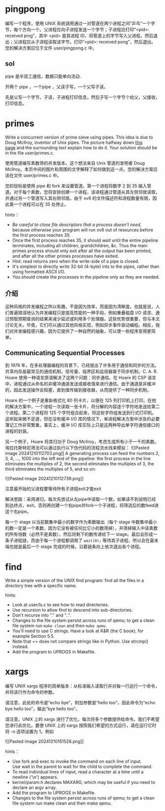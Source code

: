 # pingpong
编写一个程序，使用 UNIX 系统调用通过一对管道在两个进程之间“乒乓”一个字节，每个方向一个。父进程应向子进程发送一个字节；子进程应打印“\<pid>: received ping”，其中 \<pid> 是其进程 ID，将管道上的字节写入父进程，然后退出；父进程应从子进程读取该字节，打印“\<pid>: received pong”，然后退出。您的解决方案应位于文件 user/pingpong.c 中。

## sol
pipe 是半双工通信，数据只能单向流动.

开两个 pipe ，一个pipe ，父读子写，一个父写子读。

先是父写一个字节，子读，子进程打印信息，然后子写一个字节个给父，父接收，打印信息。

# primes
Write a concurrent version of prime sieve using pipes. This idea is due to Doug McIlroy, inventor of Unix pipes. The picture halfway down [this page](http://swtch.com/~rsc/thread/) and the surrounding text explain how to do it. Your solution should be in the file user/primes.c.

使用管道编写素数筛的并发版本。这个想法来自 Unix 管道的发明者 Doug McIlroy。本页中间的图片和周围的文字解释了如何做到这一点。您的解决方案应该在文件 user/primes.c 中。

您的目标是使用 pipe 和 fork 来设置管道。第一个进程将数字 2 到 35 输入管道。对于每个素数，您将安排创建一个进程，该进程通过管道从其左侧邻居读取，并通过另一个管道写入其右侧邻居。由于 xv6 的文件描述符和进程数量有限，因此第一个进程可以在 35 处停止。

hints：
- *Be careful to close file descriptors that a process doesn't need*, because otherwise your program will run xv6 out of resources before the first process reaches 35.
- Once the first process reaches 35, it should *wait* until the entire pipeline terminates, including all children, grandchildren, &c. Thus the main primes process should only exit after all the output has been printed, and after all the other primes processes have exited.
- Hint: read returns zero when the write-side of a pipe is closed.
- It's simplest to directly write 32-bit (4-byte) ints to the pipes, rather than using formatted ASCII I/O.
- You should create the processes in the pipeline only as they are needed.

## 介绍
这种风格的并发编程之所以有趣，不是因为效率，而是因为清晰度。也就是说，人们普遍错误地认为并发编程只是提高性能的一种手段，例如重叠磁盘 I/O 请求、通过预取预期查询的结果来减少延迟或利用多个处理器。这些优势很重要，但与本文讨论无关。毕竟，它们可以通过其他风格实现，例如异步事件驱动编程。相反，我们对并发编程感兴趣，因为它提供了一种自然的抽象，可以使一些程序变得更简单。

## **Communicating Sequential Processes**
到 1978 年，在多处理器编程的背景下，已经提出了许多用于通信和同步的方法。共享内存是最常见的通信机制，信号量、临界区和监视器属于同步机制。C. A. R. Hoare 使用一种语言原语解决了这两个问题：同步通信。在 Hoare 的 CSP 语言中，进程通过从命名的非缓冲通道发送或接收值来进行通信。由于通道是非缓冲的，因此发送操作会阻塞，直到值传输到接收器，从而提供了一种同步机制。

Hoare 的一个例子是重新格式化 80 列卡片，以便在 125 列打印机上打印。在他的解决方案中，一个进程一次读取一张卡片，将分解的内容逐个字符地发送给第二个进程。第二个进程将 125 个字符组合起来，将这些字符组发送到行式打印机。这听起来微不足道，但在没有缓冲 I/O 库的情况下，单进程解决方案中涉及的必要簿记工作非常繁重。事实上，缓冲 I/O 库实际上只是这两种导出单字符通信接口的进程的封装。

另一个例子，Hoare 将其归功于 Doug McIlroy，考虑生成所有小于一千的素数。埃拉托斯特尼筛法可以通过执行以下伪代码的流程流水线来模拟：
![[Pasted image 20241210112703.png]]
A generating process can feed the numbers 2, 3, 4, ..., 1000 into the left end of the pipeline: the first process in the line eliminates the multiples of 2, the second eliminates the multiples of 3, the third eliminates the multiples of 5, and so on:

![[Pasted image 20241210112739.png]]

注意最开始的父进程要等待所有子进程exit才能exit

解决思路：采用递归，每次先尝试从左pipe中读取一个数，如果读不到说明已经到达终点，exit，否则再创建一个右pipe并fork一个子进程，将筛选后的数feed进这个右pipe。

每一个 stage 以当前数集中最小的数字作为素数输出（每个 stage 中数集中最小的数一定是一个素数，因为它没有被任何比它小的数筛掉），并筛掉输入中该素数的所有倍数（必然不是素数），然后将剩下的数传递给下一 stage。最后会形成一条子进程链，而由于每一个进程都调用了 `wait(0);` 等待其子进程，所以会在最末端也就是最后一个 stage 完成的时候，沿着链条向上依次退出各个进程。

# find 
Write a simple version of the UNIX find program: find all the files in a directory tree with a specific name.

hints:
- Look at user/ls.c to see how to read directories.
- Use recursion to allow find to descend into sub-directories.
- Don't recurse into "." and "..".
- Changes to the file system persist across runs of qemu; to get a clean file system run `make clean` and then `make qemu`.
- You'll need to use C strings. Have a look at K&R (the C book), for example Section 5.5.
- Note that == does not compare strings like in Python. Use strcmp() instead.
- Add the program to UPROGS in Makefile.

# xargs 
编写 UNIX xargs 程序的简单版本：从标准输入读取行并对每一行运行一个命令，并将该行作为命令的参数。

请注意，此处的命令是“echo bye”，附加参数是“hello too”，因此命令为“echo bye hello too”，输出“bye hello too”。

请注意，UNIX 上的 xargs 进行了优化，每次将多个参数提供给命令。我们不希望您进行此优化。要使 UNIX 上的 xargs 按照我们希望的方式运行，请在运行它时将 -n 选项设置为 1。例如

![[Pasted image 20241210151528.png]]

hints：
- Use fork and exec to invoke the command on each line of input. Use wait in the parent to wait for the child to complete the command.
- To read individual lines of input, read a character at a time until a newline ('\n') appears.
- kernel/param.h declares MAXARG, which may be useful if you need to declare an argv array.
- Add the program to UPROGS in Makefile.
- Changes to the file system persist across runs of qemu; to get a clean file system run make clean and then make qemu.
